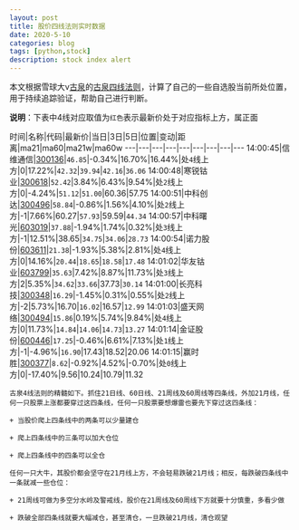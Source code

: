 ```yaml
---
layout: post
title: 股价四线法则实时数据
date: 2020-5-10
categories: blog
tags: [python,stock]
description: stock index alert
---
```



本文根据雪球大v[古泉](https://xueqiu.com/u/7148646888)的[古泉四线法则](https://xueqiu.com/7148646888/130498192)，计算了自己的一些自选股当前所处位置，用于持续追踪验证，帮助自己进行判断。

**说明**：下表中4线对应取值为`红色`表示最新价处于对应指标上方，属正面

时间|名称|代码|最新价|当日|3日|5日|位置|变动|距离|ma21|ma60|ma21w|ma60w
---|---|---|---|---|---|---|---|---
14:00:45|信维通信|[300136](https://xueqiu.com/S/SZ300136)|`46.85`|-0.34%|16.70%|16.44%|处`4`线上方|0|17.22%|`42.32`|`39.94`|`42.16`|`36.06`
14:00:48|寒锐钴业|[300618](https://xueqiu.com/S/SZ300618)|`52.42`|3.84%|6.43%|9.54%|处`2`线上方|0|-4.24%|`51.12`|`51.00`|60.36|57.75
14:00:51|中科创达|[300496](https://xueqiu.com/S/SZ300496)|`58.84`|-0.86%|1.56%|4.10%|处`2`线上方|-1|7.66%|60.27|`57.93`|59.59|`44.34`
14:00:57|中科曙光|[603019](https://xueqiu.com/S/SH603019)|`37.88`|-1.94%|1.74%|0.32%|处`3`线上方|-1|12.51%|38.65|`34.75`|`34.06`|`28.73`
14:00:54|诺力股份|[603611](https://xueqiu.com/S/SH603611)|`21.38`|-1.93%|5.38%|2.81%|处`4`线上方|0|14.16%|`20.44`|`18.65`|`18.58`|`17.48`
14:01:02|华友钴业|[603799](https://xueqiu.com/S/SH603799)|`35.63`|7.42%|8.87%|11.73%|处`3`线上方|2|5.35%|`34.62`|`33.66`|37.73|`30.14`
14:01:00|长亮科技|[300348](https://xueqiu.com/S/SZ300348)|`16.29`|-1.45%|0.31%|0.55%|处`2`线上方|-2|5.73%|16.70|`16.02`|16.57|`12.99`
14:01:03|盛天网络|[300494](https://xueqiu.com/S/SZ300494)|`15.86`|0.19%|5.74%|9.84%|处`4`线上方|0|11.73%|`14.84`|`14.06`|`14.73`|`13.27`
14:01:14|金证股份|[600446](https://xueqiu.com/S/SH600446)|`17.25`|-0.46%|6.61%|7.13%|处`1`线上方|-1|-4.96%|`16.90`|17.43|18.52|20.06
14:01:15|赢时胜|[300377](https://xueqiu.com/S/SZ300377)|`8.62`|-0.92%|4.52%|-0.70%|处`0`线上方|0|-17.40%|9.56|10.24|10.79|11.32

```
古泉4线法则的精髓如下。抓住21日线、60日线、21周线及60周线等四条线，外加21月线，任何一只股票上涨都要穿过这四条线，任何一只股票要想爆雷也要先下穿过这四条线：

+ 当股价爬上四条线中的两条可以少量建仓

+ 爬上四条线中的三条可以加大仓位

+ 爬上四条线中的四条可以全仓

任何一只大牛，其股价都会坚守在21月线上方，不会轻易跌破21月线；相反，每跌破四条线中一条就减一些仓位：

+ 21周线可做为多空分水岭及警戒线，股价在21周线及60周线下方就要十分慎重，多看少做

+ 跌破全部四条线就要大幅减仓，甚至清仓，一旦跌破21月线，清仓观望
```